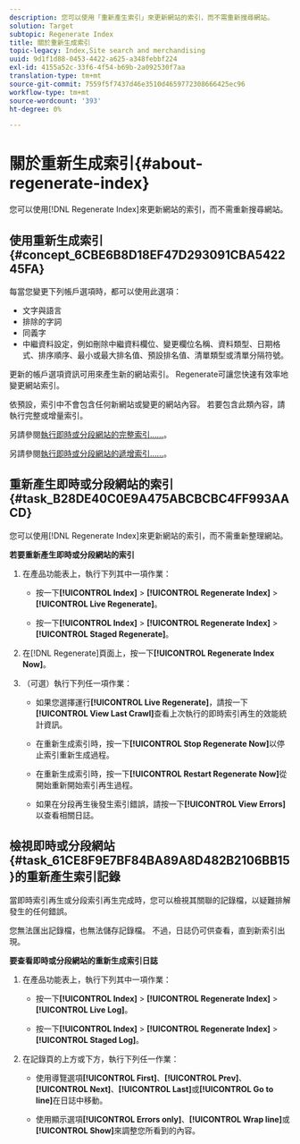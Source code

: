```yaml
---
description: 您可以使用「重新產生索引」來更新網站的索引，而不需重新搜尋網站。
solution: Target
subtopic: Regenerate Index
title: 關於重新生成索引
topic-legacy: Index,Site search and merchandising
uuid: 9d1f1d88-0453-4422-a625-a348febbf224
exl-id: 4155a52c-33f6-4f54-b69b-2a092530f7aa
translation-type: tm+mt
source-git-commit: 7559f5f7437d46e3510d4659772308666425ec96
workflow-type: tm+mt
source-wordcount: '393'
ht-degree: 0%

---
```


# 關於重新生成索引{#about-regenerate-index}

您可以使用[!DNL Regenerate Index]來更新網站的索引，而不需重新搜尋網站。

## 使用重新生成索引{#concept_6CBE6B8D18EF47D293091CBA542245FA}

每當您變更下列帳戶選項時，都可以使用此選項：

* 文字與語言
* 排除的字詞
* 同義字
* 中繼資料設定，例如刪除中繼資料欄位、變更欄位名稱、資料類型、日期格式、排序順序、最小或最大排名值、預設排名值、清單類型或清單分隔符號。

更新的帳戶選項資訊可用來產生新的網站索引。 Regenerate可讓您快速有效率地變更網站索引。

依預設，索引中不會包含任何新網站或變更的網站內容。 若要包含此類內容，請執行完整或增量索引。

另請參閱[執行即時或分段網站的完整索引……](../c-about-index-menu/c-about-full-index.md#task_F7FE04D8A1654A7787FCCA31B45EB42D)。

另請參閱[執行即時或分段網站的遞增索引……](../c-about-index-menu/c-about-incremental-index.md#task_9BFB6157F3884B2FAECB7E0E9CA318CB)。

## 重新產生即時或分段網站的索引{#task_B28DE40C0E9A475ABCBCBC4FF993AACD}

您可以使用[!DNL Regenerate Index]來更新網站的索引，而不需重新整理網站。

**若要重新產生即時或分段網站的索引**

1. 在產品功能表上，執行下列其中一項作業：

   * 按一下&#x200B;**[!UICONTROL Index]** > **[!UICONTROL Regenerate Index]** > **[!UICONTROL Live Regenerate]**。

   * 按一下&#x200B;**[!UICONTROL Index]** > **[!UICONTROL Regenerate Index]** > **[!UICONTROL Staged Regenerate]**。

1. 在[!DNL Regenerate]頁面上，按一下&#x200B;**[!UICONTROL Regenerate Index Now]**。
1. （可選）執行下列任一項作業：

   * 如果您選擇運行&#x200B;**[!UICONTROL Live Regenerate]**，請按一下&#x200B;**[!UICONTROL View Last Crawl]**&#x200B;查看上次執行的即時索引再生的效能統計資訊。

   * 在重新生成索引時，按一下&#x200B;**[!UICONTROL Stop Regenerate Now]**&#x200B;以停止索引重新生成過程。
   * 在重新生成索引時，按一下&#x200B;**[!UICONTROL Restart Regenerate Now]**&#x200B;從開始重新開始索引再生過程。
   * 如果在分段再生後發生索引錯誤，請按一下&#x200B;**[!UICONTROL View Errors]**&#x200B;以查看相關日誌。

## 檢視即時或分段網站{#task_61CE8F9E7BF84BA89A8D482B2106BB15}的重新產生索引記錄

當即時索引再生或分段索引再生完成時，您可以檢視其關聯的記錄檔，以疑難排解發生的任何錯誤。

您無法匯出記錄檔，也無法儲存記錄檔。 不過，日誌仍可供查看，直到新索引出現。

**要查看即時或分段網站的重新生成索引日誌**

1. 在產品功能表上，執行下列其中一項作業：

   * 按一下&#x200B;**[!UICONTROL Index]** > **[!UICONTROL Regenerate Index]** > **[!UICONTROL Live Log]**。

   * 按一下&#x200B;**[!UICONTROL Index]** > **[!UICONTROL Regenerate Index]** > **[!UICONTROL Staged Log]**。

1. 在記錄頁的上方或下方，執行下列任一作業：

   * 使用導覽選項&#x200B;**[!UICONTROL First]**、**[!UICONTROL Prev]**、**[!UICONTROL Next]**、**[!UICONTROL Last]**&#x200B;或&#x200B;**[!UICONTROL Go to line]**&#x200B;在日誌中移動。

   * 使用顯示選項&#x200B;**[!UICONTROL Errors only]**、**[!UICONTROL Wrap line]**&#x200B;或&#x200B;**[!UICONTROL Show]**&#x200B;來調整您所看到的內容。
